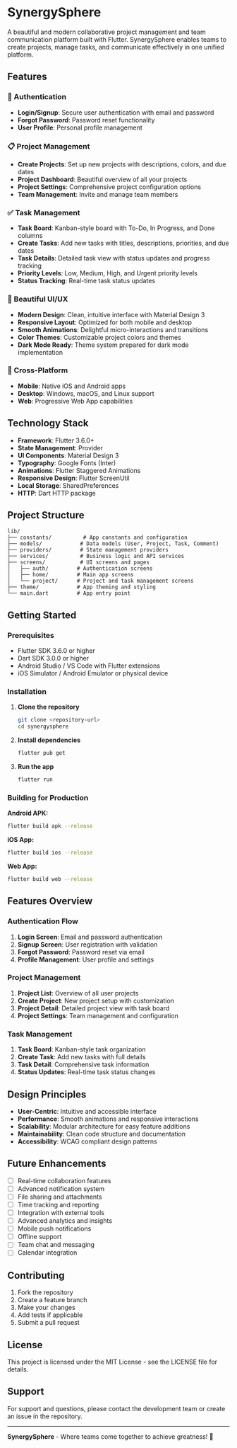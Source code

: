 # SynergySphere

A beautiful and modern collaborative project management and team communication platform built with Flutter. SynergySphere enables teams to create projects, manage tasks, and communicate effectively in one unified platform.

## Features

### 🔐 Authentication
- **Login/Signup**: Secure user authentication with email and password
- **Forgot Password**: Password reset functionality
- **User Profile**: Personal profile management

### 📋 Project Management
- **Create Projects**: Set up new projects with descriptions, colors, and due dates
- **Project Dashboard**: Beautiful overview of all your projects
- **Project Settings**: Comprehensive project configuration options
- **Team Management**: Invite and manage team members

### ✅ Task Management
- **Task Board**: Kanban-style board with To-Do, In Progress, and Done columns
- **Create Tasks**: Add new tasks with titles, descriptions, priorities, and due dates
- **Task Details**: Detailed task view with status updates and progress tracking
- **Priority Levels**: Low, Medium, High, and Urgent priority levels
- **Status Tracking**: Real-time task status updates

### 🎨 Beautiful UI/UX
- **Modern Design**: Clean, intuitive interface with Material Design 3
- **Responsive Layout**: Optimized for both mobile and desktop
- **Smooth Animations**: Delightful micro-interactions and transitions
- **Color Themes**: Customizable project colors and themes
- **Dark Mode Ready**: Theme system prepared for dark mode implementation

### 📱 Cross-Platform
- **Mobile**: Native iOS and Android apps
- **Desktop**: Windows, macOS, and Linux support
- **Web**: Progressive Web App capabilities

## Technology Stack

- **Framework**: Flutter 3.6.0+
- **State Management**: Provider
- **UI Components**: Material Design 3
- **Typography**: Google Fonts (Inter)
- **Animations**: Flutter Staggered Animations
- **Responsive Design**: Flutter ScreenUtil
- **Local Storage**: SharedPreferences
- **HTTP**: Dart HTTP package

## Project Structure

```
lib/
├── constants/          # App constants and configuration
├── models/            # Data models (User, Project, Task, Comment)
├── providers/         # State management providers
├── services/          # Business logic and API services
├── screens/           # UI screens and pages
│   ├── auth/         # Authentication screens
│   ├── home/         # Main app screens
│   └── project/      # Project and task management screens
├── theme/            # App theming and styling
└── main.dart         # App entry point
```

## Getting Started

### Prerequisites
- Flutter SDK 3.6.0 or higher
- Dart SDK 3.0.0 or higher
- Android Studio / VS Code with Flutter extensions
- iOS Simulator / Android Emulator or physical device

### Installation

1. **Clone the repository**
   ```bash
   git clone <repository-url>
   cd synergysphere
   ```

2. **Install dependencies**
   ```bash
   flutter pub get
   ```

3. **Run the app**
   ```bash
   flutter run
   ```

### Building for Production

**Android APK:**
```bash
flutter build apk --release
```

**iOS App:**
```bash
flutter build ios --release
```

**Web App:**
```bash
flutter build web --release
```

## Features Overview

### Authentication Flow
1. **Login Screen**: Email and password authentication
2. **Signup Screen**: User registration with validation
3. **Forgot Password**: Password reset via email
4. **Profile Management**: User profile and settings

### Project Management
1. **Project List**: Overview of all user projects
2. **Create Project**: New project setup with customization
3. **Project Detail**: Detailed project view with task board
4. **Project Settings**: Team management and configuration

### Task Management
1. **Task Board**: Kanban-style task organization
2. **Create Task**: Add new tasks with full details
3. **Task Detail**: Comprehensive task information
4. **Status Updates**: Real-time task status changes

## Design Principles

- **User-Centric**: Intuitive and accessible interface
- **Performance**: Smooth animations and responsive interactions
- **Scalability**: Modular architecture for easy feature additions
- **Maintainability**: Clean code structure and documentation
- **Accessibility**: WCAG compliant design patterns

## Future Enhancements

- [ ] Real-time collaboration features
- [ ] Advanced notification system
- [ ] File sharing and attachments
- [ ] Time tracking and reporting
- [ ] Integration with external tools
- [ ] Advanced analytics and insights
- [ ] Mobile push notifications
- [ ] Offline support
- [ ] Team chat and messaging
- [ ] Calendar integration

## Contributing

1. Fork the repository
2. Create a feature branch
3. Make your changes
4. Add tests if applicable
5. Submit a pull request

## License

This project is licensed under the MIT License - see the LICENSE file for details.

## Support

For support and questions, please contact the development team or create an issue in the repository.

---

**SynergySphere** - Where teams come together to achieve greatness! 🚀